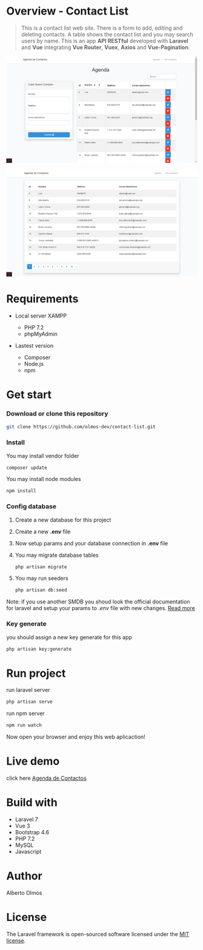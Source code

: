 # Overview - Contact List

>This is a contact list web site. There is a form to add, editing and deleting contacts. A table shows the contact list and you may search users by name. 
This is an app **API RESTful** developed with **Laravel** and **Vue** integrating **Vue Router**, **Vuex**, **Axios** and **Vue-Pagination**.

![Formulario](files/agenda1.png "Preview contac list")

![Lista](files/agenda2.png "Showing contact list")

# Requirements
* Local server XAMPP
    * PHP 7.2
    * phpMyAdmin

* Lastest version
    * Composer
    * Node.js
    * npm

# Get start

### **Download or clone this repository**
```bash
git clone https://github.com/olmos-dev/contact-list.git
```

### **Install**
You may install vendor folder
```bash
composer update
```

You may install node modules
```bash
npm install
```

### **Config database**
1. Create a new database for this project

2. Create  a new **.env** file

3. Now setup params and your database connection in **.env** file 

4. You may migrate database tables
    ```bash
    php artisan migrate
    ```
5. You may run seeders
    ```bash
    php artisan db:seed
    ```
Note: 
if you use another SMDB you shoud look the official documentation for laravel and setup your params to *.env* file with new changes. [Read more](https://laravel.com/docs/7.x/database "go documentation")

### **Key generate**
you should assign a new key generate for this app
```bash
php artisan key:generate
```

# Run project
run laravel server
```bash
php artisan serve
```

run npm server
```bash
npm run watch
```
Now open your browser and enjoy this web aplicaction!


# Live demo
click here [Agenda de Contactos](https://agendacontactos2.000webhostapp.com/ "go live demo")

# Build with
* Laravel 7
* Vue 3
* Bootstrap 4.6
* PHP 7.2
* MySQL 
* Javascript

# Author

Alberto Olmos 

# License

The Laravel framework is open-sourced software licensed under the [MIT license](https://opensource.org/licenses/MIT).
